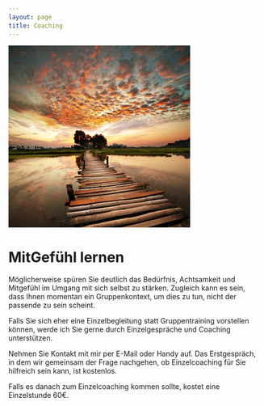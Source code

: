 ```yaml
---
layout: page
title: Coaching
---
```

![Bild zu Beratung](/images/beratung.jpg)

# MitGefühl lernen 

Möglicherweise spüren Sie deutlich das Bedürfnis, Achtsamkeit und Mitgefühl im Umgang mit sich selbst zu stärken. Zugleich kann es sein, dass Ihnen momentan ein Gruppenkontext, um dies zu tun, nicht der passende zu sein scheint. 

Falls Sie sich eher eine Einzelbegleitung statt Gruppentraining vorstellen können, werde ich Sie gerne durch Einzelgespräche und Coaching unterstützen.

Nehmen Sie Kontakt mit mir per E-Mail oder Handy auf. Das Erstgespräch, in dem wir gemeinsam der Frage nachgehen, ob Einzelcoaching für Sie hilfreich sein kann, ist kostenlos.

Falls es danach zum Einzelcoaching kommen sollte, kostet eine Einzelstunde 60€.










